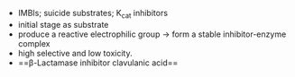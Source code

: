+ IMBIs; suicide substrates; K<sub>cat</sub> inhibitors 
+ initial stage as substrate 
+ produce a ​reactive electrophilic group $\rightarrow$ form a stable inhibitor-enzyme complex​
+ high selective and low toxicity.
+ ==β-Lactamase inhibitor clavulanic acid​==